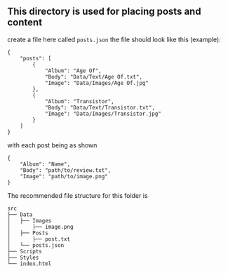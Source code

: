 This directory is used for placing posts and content
-

create a file here called `posts.json` the file should look like this (example):
```
{
    "posts": [
        {
            "Album": "Age Of",
            "Body": "Data/Text/Age Of.txt",
            "Image": "Data/Images/Age Of.jpg"
        },
        {
            "Album": "Transistor",
            "Body": "Data/Text/Transistor.txt",
            "Image": "Data/Images/Transistor.jpg"
        }
    ]
}
```
with each post being as shown
```
{
    "Album": "Name",
    "Body": "path/to/review.txt",
    "Image": "path/to/image.png"
}
```
The recommended file structure for this folder is
```
src
├── Data
│   ├── Images
│       ├── image.png
│   ├── Posts
│       ├── post.txt
│   └── posts.json
├── Scripts
├── Styles
└── index.html
```